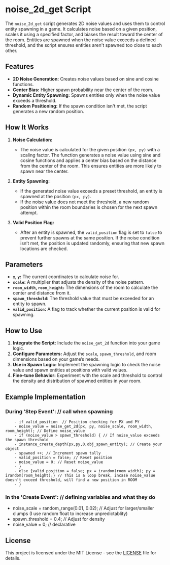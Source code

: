 # noise_2d_get Script

The `noise_2d_get` script generates 2D noise values and uses them to control entity spawning in a game. It calculates noise based on a given position, scales it using a specified factor, and biases the result toward the center of the room. Entities are spawned when the noise value exceeds a defined threshold, and the script ensures entities aren't spawned too close to each other.

## Features

- **2D Noise Generation:** Creates noise values based on sine and cosine functions.
- **Center Bias:** Higher spawn probability near the center of the room.
- **Dynamic Entity Spawning:** Spawns entities only when the noise value exceeds a threshold.
- **Random Positioning:** If the spawn condition isn't met, the script generates a new random position.

## How It Works

1. **Noise Calculation:** 
   - The noise value is calculated for the given position `(px, py)` with a scaling factor. The function generates a noise value using sine and cosine functions and applies a center bias based on the distance from the center of the room. This ensures entities are more likely to spawn near the center.

2. **Entity Spawning:**
   - If the generated noise value exceeds a preset threshold, an entity is spawned at the position `(px, py)`.
   - If the noise value does not meet the threshold, a new random position within the room boundaries is chosen for the next spawn attempt.

3. **Valid Position Flag:**
   - After an entity is spawned, the `valid_position` flag is set to `false` to prevent further spawns at the same position. If the noise condition isn’t met, the position is updated randomly, ensuring that new spawn locations are checked.

## Parameters

- **`x`, `y`:** The current coordinates to calculate noise for.
- **`scale`:** A multiplier that adjusts the density of the noise pattern.
- **`room_width`, `room_height`:** The dimensions of the room to calculate the center and distance from it.
- **`spawn_threshold`:** The threshold value that must be exceeded for an entity to spawn.
- **`valid_position`:** A flag to track whether the current position is valid for spawning.

## How to Use

1. **Integrate the Script:** Include the `noise_get_2d` function into your game logic.
2. **Configure Parameters:** Adjust the `scale`, `spawn_threshold`, and room dimensions based on your game’s needs.
3. **Use in Spawn Logic:** Implement the spawning logic to check the noise value and spawn entities at positions with valid values.
4. **Fine-tune Behavior:** Experiment with the scale and threshold to control the density and distribution of spawned entities in your room.

## Example Implementation

### During **'Step Event'**: // call when spawning

		- if valid_position  // Position checking for PX and PY
		- noise_value = noise_get_2d(px, py, noise_scale, room_width, room_height); // Define noise_value
		- if (noise_value > spawn_threshold) { // If noise_value exceeds the spawn threshold
		- instance_create_depth(px,py,0,obj_spawn_entity); // Create your object
		- spawned ++; // Increment spawn tally
		- valid_position = false; // Reset position
		- noise_value = 0; // Reset noise_value
		- }
		- else {valid_position = false; px = irandom(room_width); py = irandom(room_height);} // This is a loop break, incase noise_value doesn't exceed threshold, will find a new position in ROOM
		- }

  ### In the **'Create Event'**: // defining variables and what they do

- noise_scale = random_range(0.01, 0.02); // Adjust for larger/smaller clumps (I use random float to increase unpredictablity)
- spawn_threshold = 0.4; // Adjust for density
- noise_value = 0; // declarative



## License

This project is licensed under the MIT License - see the [LICENSE](LICENSE) file for details.

